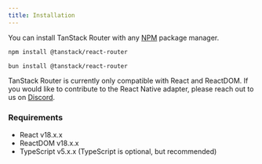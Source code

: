 ```yaml
---
title: Installation
---
```


You can install TanStack Router with any [NPM](https://npmjs.com) package manager.

```sh
npm install @tanstack/react-router
```

```sh
bun install @tanstack/react-router
```

TanStack Router is currently only compatible with React and ReactDOM. If you would like to contribute to the React Native adapter, please reach out to us on [Discord](https://tlinz.com/discord).

### Requirements

- React v18.x.x
- ReactDOM v18.x.x
- TypeScript v5.x.x (TypeScript is optional, but recommended)
